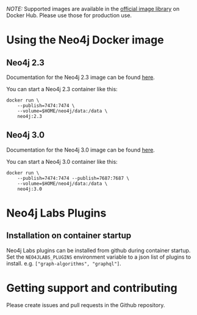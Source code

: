*NOTE:* Supported images are available in the [official image library](https://hub.docker.com/_/neo4j/) on Docker Hub.
Please use those for production use.

# Using the Neo4j Docker image

## Neo4j 2.3

Documentation for the Neo4j 2.3 image can be found [here](https://neo4j.com/developer/docker-23/).

You can start a Neo4j 2.3 container like this:

```
docker run \
    --publish=7474:7474 \
    --volume=$HOME/neo4j/data:/data \
    neo4j:2.3
```

## Neo4j 3.0

Documentation for the Neo4j 3.0 image can be found [here](http://neo4j.com/docs/operations-manual/current/deployment/single-instance/docker/).

You can start a Neo4j 3.0 container like this:

```
docker run \
    --publish=7474:7474 --publish=7687:7687 \
    --volume=$HOME/neo4j/data:/data \
    neo4j:3.0
```

# Neo4j Labs Plugins

## Installation on container startup

Neo4j Labs plugins can be installed from github during container startup. Set the `NEO4JLABS_PLUGINS` environment variable to a json list of plugins to install. e.g. `["graph-algorithms", "graphql"]`. 

# Getting support and contributing

Please create issues and pull requests in the Github repository.
